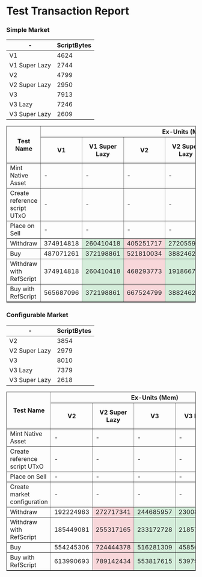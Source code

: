 # Test Transaction Report
<style>
  .improved {
    background-color: #d4edda;
  }
  .declined {
    background-color: #f8d7da;
  }
</style>

### Simple Market

| - | ScriptBytes |
| --- |  --- |
| V1 | 4624 |
| V1 Super Lazy | 2744 |
| V2 | 4799 |
| V2 Super Lazy | 2950 |
| V3 | 7913 |
| V3 Lazy | 7246 |
| V3 Super Lazy | 2609 |

<table border="1">
<thead>
  <tr>
    <th rowspan="7">Test Name</th>
    <th colspan="7">Ex-Units (Mem)</th>
    <th colspan="7">Ex-Units (CPU)</th>
    <th colspan="7">Fee</th>
    <th colspan="7">Tx Bytes</th>
  </tr>
  <tr>
    <th>V1</th>
    <th>V1 Super Lazy</th>
    <th>V2</th>
    <th>V2 Super Lazy</th>
    <th>V3</th>
    <th>V3 Lazy</th>
    <th>V3 Super Lazy</th>
    <th>V1</th>
    <th>V1 Super Lazy</th>
    <th>V2</th>
    <th>V2 Super Lazy</th>
    <th>V3</th>
    <th>V3 Lazy</th>
    <th>V3 Super Lazy</th>
    <th>V1</th>
    <th>V1 Super Lazy</th>
    <th>V2</th>
    <th>V2 Super Lazy</th>
    <th>V3</th>
    <th>V3 Lazy</th>
    <th>V3 Super Lazy</th>
    <th>V1</th>
    <th>V1 Super Lazy</th>
    <th>V2</th>
    <th>V2 Super Lazy</th>
    <th>V3</th>
    <th>V3 Lazy</th>
    <th>V3 Super Lazy</th>
  </tr>
</thead>
<tr>
  <td>Mint Native Asset</td>
<td>-</td>
<td>-</td>
<td>-</td>
<td>-</td>
<td>-</td>
<td>-</td>
<td>-</td>
<td>-</td>
<td>-</td>
<td>-</td>
<td>-</td>
<td>-</td>
<td>-</td>
<td>-</td>
<td>193221</td>
<td class="declined">194761</td>
<td class="declined">196345</td>
<td class="improved">194761</td>
<td class="declined">197929</td>
<td class="improved">193177</td>
<td class="declined">194761</td>
<td>760</td>
<td class="declined">795</td>
<td class="declined">831</td>
<td class="improved">795</td>
<td class="declined">867</td>
<td class="improved">759</td>
<td class="declined">795</td>
</tr>
<tr>
  <td>Create reference script UTxO</td>
<td>-</td>
<td>-</td>
<td>-</td>
<td>-</td>
<td>-</td>
<td>-</td>
<td>-</td>
<td>-</td>
<td>-</td>
<td>-</td>
<td>-</td>
<td>-</td>
<td>-</td>
<td>-</td>
<td>375337</td>
<td class="improved">292617</td>
<td class="declined">383037</td>
<td class="improved">301681</td>
<td class="declined">521637</td>
<td class="improved">492289</td>
<td class="improved">286677</td>
<td>4899</td>
<td class="improved">3019</td>
<td class="declined">5074</td>
<td class="improved">3225</td>
<td class="declined">8224</td>
<td class="improved">7557</td>
<td class="improved">2884</td>
</tr>
<tr>
  <td>Place on Sell</td>
<td>-</td>
<td>-</td>
<td>-</td>
<td>-</td>
<td>-</td>
<td>-</td>
<td>-</td>
<td>-</td>
<td>-</td>
<td>-</td>
<td>-</td>
<td>-</td>
<td>-</td>
<td>-</td>
<td>192077</td>
<td>192077</td>
<td class="declined">203341</td>
<td>203341</td>
<td>203341</td>
<td>203341</td>
<td>203341</td>
<td>734</td>
<td>734</td>
<td class="declined">990</td>
<td>990</td>
<td>990</td>
<td>990</td>
<td>990</td>
</tr>
<tr>
  <td>Withdraw</td>
<td>374914818</td>
<td class="improved">260410418</td>
<td class="declined">405251717</td>
<td class="improved">272055954</td>
<td class="improved">265208340</td>
<td class="improved">231156652</td>
<td class="improved">170559285</td>
<td>1392384</td>
<td class="improved">969086</td>
<td class="declined">1501566</td>
<td class="improved">1009134</td>
<td class="declined">1211486</td>
<td class="improved">1057672</td>
<td class="improved">777034</td>
<td>494501</td>
<td class="improved">379101</td>
<td class="declined">506553</td>
<td class="improved">387180</td>
<td class="declined">616734</td>
<td class="improved">576056</td>
<td class="improved">351466</td>
<td>5167</td>
<td class="improved">3287</td>
<td class="declined">5248</td>
<td class="improved">3399</td>
<td class="declined">8362</td>
<td class="improved">7695</td>
<td class="improved">3058</td>
</tr>
<tr>
  <td>Buy</td>
<td>487071261</td>
<td class="improved">372198861</td>
<td class="declined">521810034</td>
<td class="improved">388246271</td>
<td class="improved">361560316</td>
<td class="improved">286799862</td>
<td class="improved">225978495</td>
<td>1836750</td>
<td class="improved">1411852</td>
<td class="declined">1961958</td>
<td class="improved">1467926</td>
<td class="declined">1685762</td>
<td class="improved">1349564</td>
<td class="improved">1067526</td>
<td>529328</td>
<td class="improved">413809</td>
<td class="declined">542621</td>
<td class="improved">423129</td>
<td class="declined">652146</td>
<td class="improved">598010</td>
<td class="improved">373323</td>
<td>5192</td>
<td class="improved">3312</td>
<td class="declined">5273</td>
<td class="improved">3424</td>
<td class="declined">8387</td>
<td class="improved">7720</td>
<td class="improved">3083</td>
</tr>
<tr>
  <td>Withdraw with RefScript</td>
<td>374914818</td>
<td class="improved">260410418</td>
<td class="declined">468293773</td>
<td class="improved">191866722</td>
<td class="declined">302744646</td>
<td class="improved">219643423</td>
<td class="improved">121637750</td>
<td>1392384</td>
<td class="improved">969086</td>
<td class="declined">1733544</td>
<td class="improved">712398</td>
<td class="declined">1381538</td>
<td class="improved">1005214</td>
<td class="improved">555324</td>
<td>292277</td>
<td class="improved">259597</td>
<td class="declined">314559</td>
<td class="improved">234124</td>
<td class="declined">282312</td>
<td class="improved">253023</td>
<td class="improved">219998</td>
<td>571</td>
<td>571</td>
<td class="improved">477</td>
<td class="improved">441</td>
<td class="declined">477</td>
<td class="improved">441</td>
<td>441</td>
</tr>
<tr>
  <td>Buy with RefScript</td>
<td>565687096</td>
<td class="improved">372198861</td>
<td class="declined">667524799</td>
<td class="improved">388246271</td>
<td class="declined">448967365</td>
<td class="improved">374206911</td>
<td class="improved">225978495</td>
<td>2128862</td>
<td class="improved">1411852</td>
<td class="declined">2500574</td>
<td class="improved">1467926</td>
<td class="declined">2082826</td>
<td class="improved">1746628</td>
<td class="improved">1067526</td>
<td>351431</td>
<td class="improved">294525</td>
<td class="declined">376085</td>
<td class="improved">294781</td>
<td class="declined">336223</td>
<td class="improved">311434</td>
<td class="improved">259979</td>
<td>637</td>
<td class="improved">601</td>
<td class="improved">543</td>
<td class="improved">507</td>
<td class="declined">543</td>
<td>543</td>
<td class="improved">507</td>
</tr>
</table>

### Configurable Market

| - | ScriptBytes |
| --- |  --- |
| V2 | 3854 |
| V2 Super Lazy | 2979 |
| V3 | 8010 |
| V3 Lazy | 7379 |
| V3 Super Lazy | 2618 |

<table border="1">
<thead>
  <tr>
    <th rowspan="5">Test Name</th>
    <th colspan="5">Ex-Units (Mem)</th>
    <th colspan="5">Ex-Units (CPU)</th>
    <th colspan="5">Fee</th>
    <th colspan="5">Tx Bytes</th>
  </tr>
  <tr>
    <th>V2</th>
    <th>V2 Super Lazy</th>
    <th>V3</th>
    <th>V3 Lazy</th>
    <th>V3 Super Lazy</th>
    <th>V2</th>
    <th>V2 Super Lazy</th>
    <th>V3</th>
    <th>V3 Lazy</th>
    <th>V3 Super Lazy</th>
    <th>V2</th>
    <th>V2 Super Lazy</th>
    <th>V3</th>
    <th>V3 Lazy</th>
    <th>V3 Super Lazy</th>
    <th>V2</th>
    <th>V2 Super Lazy</th>
    <th>V3</th>
    <th>V3 Lazy</th>
    <th>V3 Super Lazy</th>
  </tr>
</thead>
<tr>
  <td>Mint Native Asset</td>
<td>-</td>
<td>-</td>
<td>-</td>
<td>-</td>
<td>-</td>
<td>-</td>
<td>-</td>
<td>-</td>
<td>-</td>
<td>-</td>
<td>197929</td>
<td class="declined">199513</td>
<td class="declined">201097</td>
<td class="improved">196345</td>
<td class="declined">197929</td>
<td>867</td>
<td class="declined">903</td>
<td class="declined">939</td>
<td class="improved">831</td>
<td class="declined">867</td>
</tr>
<tr>
  <td>Create reference script UTxO</td>
<td>-</td>
<td>-</td>
<td>-</td>
<td>-</td>
<td>-</td>
<td>-</td>
<td>-</td>
<td>-</td>
<td>-</td>
<td>-</td>
<td>341457</td>
<td class="improved">302957</td>
<td class="declined">525905</td>
<td class="improved">498141</td>
<td class="improved">287073</td>
<td>4129</td>
<td class="improved">3254</td>
<td class="declined">8321</td>
<td class="improved">7690</td>
<td class="improved">2893</td>
</tr>
<tr>
  <td>Place on Sell</td>
<td>-</td>
<td>-</td>
<td>-</td>
<td>-</td>
<td>-</td>
<td>-</td>
<td>-</td>
<td>-</td>
<td>-</td>
<td>-</td>
<td>203341</td>
<td>203341</td>
<td>203341</td>
<td>203341</td>
<td>203341</td>
<td>990</td>
<td>990</td>
<td>990</td>
<td>990</td>
<td>990</td>
</tr>
<tr>
  <td>Create market configuration</td>
<td>-</td>
<td>-</td>
<td>-</td>
<td>-</td>
<td>-</td>
<td>-</td>
<td>-</td>
<td>-</td>
<td>-</td>
<td>-</td>
<td>179141</td>
<td>179141</td>
<td>179141</td>
<td>179141</td>
<td>179141</td>
<td>440</td>
<td>440</td>
<td>440</td>
<td>440</td>
<td>440</td>
</tr>
<tr>
  <td>Withdraw</td>
<td>192224963</td>
<td class="declined">272717341</td>
<td class="improved">244685957</td>
<td class="improved">230084652</td>
<td class="improved">171007737</td>
<td>634806</td>
<td class="declined">1010962</td>
<td class="declined">1119244</td>
<td class="improved">1050972</td>
<td class="improved">777862</td>
<td>399601</td>
<td class="improved">388609</td>
<td class="declined">614200</td>
<td class="improved">581444</td>
<td class="improved">351942</td>
<td>4303</td>
<td class="improved">3428</td>
<td class="declined">8459</td>
<td class="improved">7828</td>
<td class="improved">3067</td>
</tr>
<tr>
  <td>Withdraw with RefScript</td>
<td>185449081</td>
<td class="declined">255317165</td>
<td class="improved">233172728</td>
<td class="improved">218571423</td>
<td class="improved">159494508</td>
<td>613068</td>
<td class="declined">945104</td>
<td class="declined">1066786</td>
<td class="improved">998514</td>
<td class="improved">725404</td>
<td>227930</td>
<td class="declined">252126</td>
<td class="declined">257551</td>
<td class="improved">252559</td>
<td class="improved">232541</td>
<td>441</td>
<td>441</td>
<td>441</td>
<td>441</td>
<td>441</td>
</tr>
<tr>
  <td>Buy</td>
<td>554245306</td>
<td class="declined">724444378</td>
<td class="improved">516281309</td>
<td class="improved">458560794</td>
<td class="improved">399867879</td>
<td>2034092</td>
<td class="declined">2771156</td>
<td class="improved">2476316</td>
<td class="improved">2212840</td>
<td class="improved">1942130</td>
<td>512206</td>
<td class="declined">528506</td>
<td class="declined">719433</td>
<td class="improved">670721</td>
<td class="improved">441385</td>
<td>4434</td>
<td class="improved">3559</td>
<td class="declined">8626</td>
<td class="improved">7959</td>
<td class="improved">3198</td>
</tr>
<tr>
  <td>Buy with RefScript</td>
<td>613990693</td>
<td class="declined">789142434</td>
<td class="improved">553817615</td>
<td class="improved">539792310</td>
<td class="improved">437324185</td>
<td>2223956</td>
<td class="declined">3010334</td>
<td class="improved">2646368</td>
<td class="improved">2581696</td>
<td class="improved">2111682</td>
<td>360708</td>
<td class="declined">417127</td>
<td class="improved">380743</td>
<td class="improved">376000</td>
<td class="improved">339909</td>
<td>644</td>
<td class="improved">608</td>
<td class="declined">644</td>
<td>644</td>
<td class="improved">608</td>
</tr>
</table>
